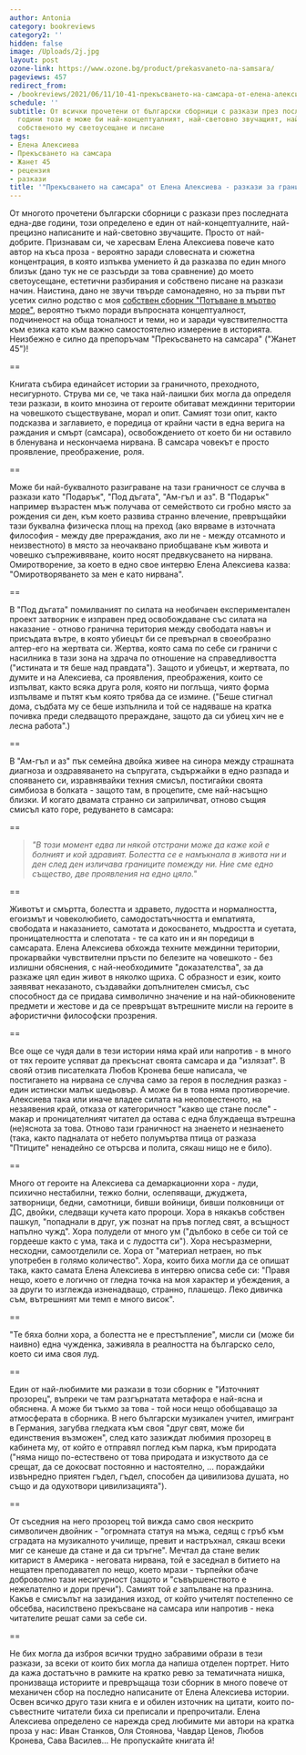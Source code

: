 ```yaml
---
author: Antonia
category: bookreviews
category2: ''
hidden: false
image: /Uploads/2j.jpg
layout: post
ozone-link: https://www.ozone.bg/product/prekasvaneto-na-samsara/
pageviews: 457
redirect_from:
- /bookreviews/2021/06/11/10-41-прекъсването-на-самсара-от-елена-алексиева-разкази-за-граничното
schedule: ''
subtitle: От всички прочетени от български сборници с разкази през последната една-две
  години този е може би най-концептуалният, най-световно звучащият, най-близкият до
  собственото му светоусещане и писане
tags:
- Елена Алексиева
- Прекъсването на самсара
- Жанет 45
- рецензия
- разкази
title: '"Прекъсването на самсара" от Елена Алексиева - разкази за граничното'
---
```


От многото прочетени български сборници с разкази през последната една-две години, този определено е един от най-концептуалните, най-прецизно написаните и най-световно звучащите. Просто от най-добрите. Признавам си, че харесвам Елена Алексиева повече като автор на къса проза - вероятно заради словесната и сюжетна концентрация, в която изпъква умението й да разказва по един много близък (дано тук не се разсърди за това сравнение) до моето светоусещане, естетични разбирания и собствено писане на разкази начин. Наистина, дано не звучи твърде самонадеяно, но за първи път усетих силно родство с моя [собствен сборник "Потъване в мъртво море"](https://literaturnirazgovori.com/mybooks/2020/09/23/11-20-%D0%BF%D1%80%D0%BE%D1%84-%D0%B8%D0%B2%D0%B0%D0%BD-%D1%81%D1%82%D0%B0%D0%BD%D0%BA%D0%BE%D0%B2-%D1%81-%D0%B4%D1%83%D0%BC%D0%B8-%D0%B7%D0%B0-%D0%BF%D0%BE%D1%82%D1%8A%D0%B2%D0%B0%D0%BD%D0%B5-%D0%B2-%D0%BC%D1%8A%D1%80%D1%82%D0%B2%D0%BE-%D0%BC%D0%BE%D1%80%D0%B5.html), вероятно тъкмо поради въпросната концептуалност, подчиненост на обща тоналност и теми, но и заради чувствителността към езика като към важно самостоятелно измерение в историята. Неизбежно е силно да препоръчам "Прекъсването на самсара" ("Жанет 45")!

\==

Книгата събира единайсет истории за граничното, преходното, несигурното. Струва ми се, че така най-лаишки бих могла да определя тези разкази, в които мнозина от героите обитават междинни територии на човешкото съществуване, морал и опит. Самият този опит, както подсказва и заглавието, е поредица от крайни части в една верига на раждания и смърт (самсара), освобождението от което би ни оставило в бленувана и нескончаема нирвана. В самсара човекът е просто проявление, преображение, роля. 

\==

Може би най-буквалното разиграване на тази граничност се случва в разкази като "Подарък", "Под дъгата", "Ам-гъл и аз". В "Подарък" например възрастен мъж получава от семейството си гробно място за рождения си ден, към което развива странно влечение, превръщайки тази буквална физическа площ на преход (ако вярваме в източната философия - между две прераждания, ако ли не - между отсамното и неизвестното) в място за неочаквано приобщаване към живота и човешко съпреживяване, които носят предвкусването на нирвана. Омиротворение, за което в едно свое интервю Елена Алексиева казва: "Омиротворяването за мен е като нирвана".

\==

В "Под дъгата" помилваният по силата на необичаен експериментален проект затворник е изправен пред освобождаване със силата на наказание - отново гранична територия между свободата навън и присъдата вътре, в която убиецът би се превърнал в своеобразно алтер-его на жертвата си. Жертва, която сама по себе си граничи с насилника в тази зона на здрача по отношение на справедливостта ("истината и тя беше над правдата"). Защото и убиецът, и жертвата, по думите и на Алексиева, са проявления, преображения, които се изпълват, както всяка друга роля, която ни поглъща, чиято форма изпълваме и пътят към която трябва да се измине. ("Беше стигнал дома, съдбата му се беше изпълнила и той се надяваше на кратка почивка преди следващото прераждане, защото да си убиец хич не е лесна работа".)

\==

В "Ам-гъл и аз" пък семейна двойка живее на синора между страшната диагноза и оздравяването на съпругата, съдържайки в едно разпада и спояването си, изравнявайки техния смисъл, постигайки своята симбиоза в болката - защото там, в процепите, сме най-насъщно близки. И когато двамата странно си заприличват, отново същия смисъл като горе, редуването в самсара:

\==

> *"В този момент едва ли някой отстрани може да каже кой е болният и кой здравият. Болестта се е намъкнала в живота ни и ден след ден изличава границите помежду ни. Ние сме едно същество, две проявления на едно цяло."*     

\==

Животът и смъртта, болестта и здравето, лудостта и нормалността, егоизмът и човеколюбието, самодостатъчността и емпатията, свободата и наказанието, самотата и докосването, мъдростта и суетата, проницателността и слепотата - те са като ин и ян поредици в самсарата. Елена Алексиева обхожда техните междинни територии, прокарвайки чувствителни пръсти по белезите на човешкото - без излишни обяснения, с най-необходимите "доказателства", за да разкаже цял един живот в няколко щриха. С образност и език, които заявяват неказаното, създавайки допълнителен смисъл, със способност да се придава символично значение и на най-обикновените предмети и жестове и да се превръщат вътрешните мисли на героите в афористични философски прозрения.  

\==

Все още се чудя дали в тези истории няма край или напротив - в много от тях героите успяват да прекъснат своята самсара и да "излязат". В свояй отзив писателката Любов Кронева беше написала, че постигането на нирвана се случва само за героя в последния разказ - един истински малък шедьовър. А може би в това няма противоречие. Алексиева така или иначе владее силата на неоповестеното, на незаявения край, отказа от категоричност "какво ще стане после" - макар и проницателният читател да остава с една блуждаеща вътрешна (не)яснота за това. Отново тази граничност на знаенето и незнаенето (така, както падналата от небето полумъртва птица от разказа "Птиците" ненадейно се отърсва и полита, сякаш нищо не е било).

\==

Много от героите на Алексиева са демаркационни хора - луди, психично нестабилни, тежко болни, ослепяващи, джуджета, затворници, бедни, самотници, бивши войници, бивши полковници от ДС, двойки, следващи кучета като пророци. Хора в някакъв собствен пашкул, "попаднали в друг, уж познат на пръв поглед свят, а всъщност напълно чужд". Хора полудели от много ум ("дълбоко в себе си той се гордееше както с ума, така и с лудостта си"). Хора несъразмерни, несходни, самоотделили се. Хора от "материал нетраен, но пък употребен в голямо количество". Хора, които биха могли да се опишат така, както самата Елена Алексиева в интервю описва себе си: "Правя нещо, което е логично от гледна точка на моя характер и убеждения, а за други то изглежда изненадващо, странно, плашещо. Леко дивичка съм, вътрешният ми темп е много висок".

\==

"Те бяха болни хора, а болестта не е престъпление", мисли си (може би наивно) една чужденка, заживяла в реалността на българско село, което си има своя луд.

\==

Един от най-любимите ми разкази в този сборник е "Източният прозорец", въпреки че там разгърнатата метафора е най-ясна и обяснена. А може би тъкмо за това - той носи нещо обобщаващо за атмосферата в сборника. В него български музикален учител, имигрант в Германия, загубва гледката към своя "друг свят, може би единствения възможен", след като зазиждат любимия прозорец в кабинета му, от който е отправял поглед към парка, към природата ("няма нищо по-естествено от това природата и изкуството
да се срещат, да се докосват постоянно и настоятелно, ... пораждайки извънредно приятен гъдел, гъдел, способен да цивилизова душата, но също и да одухотвори цивилизацията"). 

\==

От съседния на него прозорец той вижда само своя нескрито символичен двойник - "огромната статуя на мъжа, седящ с гръб към сградата на музикалното училище, превит и настръхнал, сякаш всеки миг се канеше да стане и да си тръгне". Мечтал да стане велик китарист в Америка - неговата нирвана, той е заседнал в битието на нещатен преподавател по нещо, което мрази - търпейки обаче доброволно тази несигурност (защото и "съвършенството е нежелателно и дори пречи"). Самият той *е* запълване на празнина. Какъв е смисълът на зазидания изход, от който учителят постепенно се обсебва, насилствено прекъсване на самсара или напротив - нека читателите решат сами за себе си.

\==

Не бих могла да изброя всички трудно забравими образи в тези разкази, за всеки от които бих могла да напиша отделен портрет. Нито да кажа достатъчно в рамките на кратко ревю за тематичната нишка, пронизваща историите и превръщаща този сборник в много повече от механичен сбор на последно написаните от Елена Алексиева истории. Освен всичко друго тази книга е и обилен източник на цитати, които по-съвестните читатели биха си преписали и препрочитали. Елена Алексиева определено се нарежда сред любимите ми автори на кратка проза у нас: Иван Станков, Оля Стоянова, Чавдар Ценов, Любов Кронева, Сава Василев... Не пропускайте книгата й!